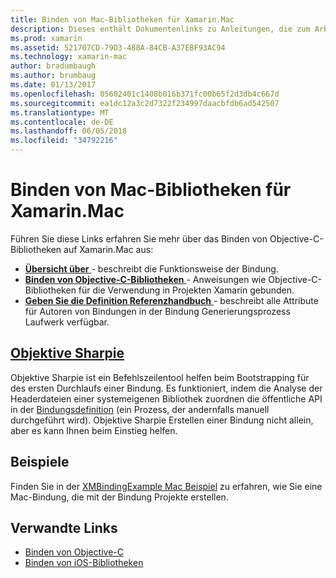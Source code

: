 ```yaml
---
title: Binden von Mac-Bibliotheken für Xamarin.Mac
description: Dieses enthält Dokumentenlinks zu Anleitungen, die zum Arbeiten mit Objective-C-Bindungen in einer Xamarin.Mac-Anwendung, einschließlich Ziel Sharpie und Beispielcode zu beschreiben.
ms.prod: xamarin
ms.assetid: 521707CD-79D3-488A-84CB-A37EBF93AC94
ms.technology: xamarin-mac
author: bradumbaugh
ms.author: brumbaug
ms.date: 01/13/2017
ms.openlocfilehash: 05602401c1408b016b371fc00b65f2d3db4c667d
ms.sourcegitcommit: ea1dc12a3c2d7322f234997daacbfdb6ad542507
ms.translationtype: MT
ms.contentlocale: de-DE
ms.lasthandoff: 06/05/2018
ms.locfileid: "34792216"
---
```

# <a name="binding-mac-libraries-for-xamarinmac"></a>Binden von Mac-Bibliotheken für Xamarin.Mac

Führen Sie diese Links erfahren Sie mehr über das Binden von Objective-C-Bibliotheken auf Xamarin.Mac aus:

- [**Übersicht über** ](~/cross-platform/macios/binding/overview.md) -
  beschreibt die Funktionsweise der Bindung.
- [**Binden von Objective-C-Bibliotheken** ](~/cross-platform/macios/binding/objective-c-libraries.md) -
  Anweisungen wie Objective-C-Bibliotheken für die Verwendung in Projekten Xamarin gebunden.
- [**Geben Sie die Definition Referenzhandbuch** ](~/cross-platform/macios/binding/binding-types-reference.md) -
  beschreibt alle Attribute für Autoren von Bindungen in der Bindung Generierungsprozess Laufwerk verfügbar.

## <a name="objective-sharpiecross-platformmaciosbindingobjective-sharpieindexmd"></a>[Objektive Sharpie](~/cross-platform/macios/binding/objective-sharpie/index.md)

Objektive Sharpie ist ein Befehlszeilentool helfen beim Bootstrapping für des ersten Durchlaufs einer Bindung.
Es funktioniert, indem die Analyse der Headerdateien einer systemeigenen Bibliothek zuordnen die öffentliche API in der [Bindungsdefinition](~/cross-platform/macios/binding/binding-types-reference.md) (ein Prozess, der andernfalls manuell durchgeführt wird). Objektive Sharpie Erstellen einer Bindung nicht allein, aber es kann Ihnen beim Einstieg helfen.

## <a name="examples"></a>Beispiele

Finden Sie in der [XMBindingExample Mac Beispiel](https://github.com/xamarin/mac-samples/tree/master/XMBindingExample) zu erfahren, wie Sie eine Mac-Bindung, die mit der Bindung Projekte erstellen.

## <a name="related-links"></a>Verwandte Links

- [Binden von Objective-C](~/cross-platform/macios/binding/index.md)
- [Binden von iOS-Bibliotheken](~/ios/platform/binding-objective-c/index.md)
